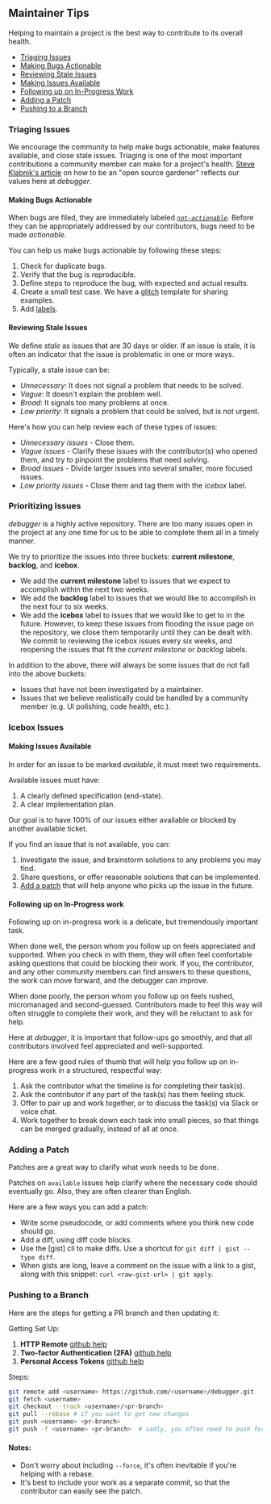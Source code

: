 ## Maintainer Tips

Helping to maintain a project is the best way to contribute to its overall health.

* [Triaging Issues](#triaging-issues)
* [Making Bugs Actionable](#making-bugs-actionable)
* [Reviewing Stale Issues](#reviewing-stale-issues)
* [Making Issues Available](#making-issues-available)
* [Following up on In-Progress Work](#following-up-on-in-progress-work)
* [Adding a Patch](#adding-a-patch)
* [Pushing to a Branch](#pushing-to-a-branch)

### Triaging Issues

We encourage the community to help make bugs actionable, make features available,
and close stale issues. Triaging is one of the most important contributions a
community member can make for a project's health. [Steve Klabnik's article][gardening] on how to be an "open source gardener" reflects our values here at _debugger_.

#### Making Bugs Actionable

When bugs are filed, they are immediately labeled _[`not-actionable`][na]_. Before they can be appropriately addressed by our contributors, bugs need to be made _actionable_. 

You can help us make bugs actionable by following these steps:

1. Check for duplicate bugs.
2. Verify that the bug is reproducible.
3. Define steps to reproduce the bug, with expected and actual results.
4. Create a small test case. We have a [glitch] template for sharing examples.
5. Add [labels](./issues.md#labels).

#### Reviewing Stale Issues

We define _stale_ as issues that are 30 days or older. If an issue is stale, it is often an indicator that the issue is problematic in one or more ways. 

Typically, a stale issue can be:

* _Unnecessary_: It does not signal a problem that needs to be solved. 
* _Vague_: It doesn't explain the problem well. 
* _Broad_: It signals too many problems at once.
* _Low priority_: It signals a problem that could be solved, but is not urgent.

Here's how you can help review each of these types of issues:

* _Unnecessary issues_ - Close them.
* _Vague issues_ - Clarify these issues with the contributor(s) who opened them, and try to pinpoint the problems that need solving.
* _Broad issues_ - Divide larger issues into several smaller, more focused issues. 
* _Low priority issues_ - Close them and tag them with the  _icebox_ label.

### Prioritizing Issues

_debugger_ is a highly active repository. There are too many issues open in the project at any one time for us to be able to complete them all in a timely manner.

We try to prioritize the issues into three buckets: **current milestone**, **backlog**, and **icebox**.

* We add the **current milestone** label to issues that we expect to accomplish within the next two weeks. 
* We add the **backlog** label to issues that we would like to accomplish in the next four to six weeks.
* We add the **icebox** label to issues that we would like to get to in the future. However, to keep these issues from flooding the issue page on the repository, we close them temporarily until they can be dealt with. We commit to reviewing the icebox issues every six weeks, and reopening the issues that fit the _current milestone_ or _backlog_ labels.

In addition to the above, there will always be some issues that do not fall into the above buckets: 

* Issues that have not been investigated by a maintainer.
* Issues that we believe realistically could be handled by a community member (e.g. UI polishing, code health, etc.).

### Icebox Issues

#### Making Issues Available

In order for an issue to be marked _available_, it must meet two requirements. 

Available issues must have:

1. A clearly defined specification (end-state).
2. A clear implementation plan.

Our goal is to have 100% of our issues either available or blocked by another available ticket.

If you find an issue that is not available, you can:

1. Investigate the issue, and brainstorm solutions to any problems you may find.
2. Share questions, or offer reasonable solutions that can be implemented.
3. [Add a patch](#adding-a-patch) that will help anyone who picks up the issue in the future.

#### Following up on In-Progress work

Following up on in-progress work is a delicate, but tremendously important task.

When done well, the person whom you follow up on feels appreciated and supported. When you check in with them, they will often feel comfortable asking questions that could be blocking their work. If you, the contributor, and any other community members can find answers to these questions, the work can move forward, and the debugger can improve.

When done poorly, the person whom you follow up on feels rushed, micromanaged and second-guessed. Contributors made to feel this way will often struggle to complete their work, and they will be reluctant to ask for help. 

Here at _debugger_, it is important that follow-ups go smoothly, and that all contributors involved feel appreciated and well-supported. 

Here are a few good rules of thumb that will help you follow up on in-progress work in a structured, respectful way: 

1. Ask the contributor what the timeline is for completing their task(s).
2. Ask the contributor if any part of the task(s) has them feeling stuck.
3. Offer to pair up and work together, or to discuss the task(s) via Slack or voice chat. 
4. Work together to break down each task into small pieces, so that things can be merged gradually, instead of all at once. 

### Adding a Patch

Patches are a great way to clarify what work needs to be done.

Patches on `available` issues help clarify where the necessary code should eventually go. Also, they are often clearer than English.

Here are a few ways you can add a patch:

* Write some pseudocode, or add comments where you think new code should go.
* Add a diff, using diff code blocks.
* Use the \[gist] cli to make diffs. Use a shortcut for `git diff | gist --type diff`.
* When gists are long, leave a comment on the issue with a link to a gist, along with this snippet: `curl <raw-gist-url> | git apply`.

### Pushing to a Branch

Here are the steps for getting a PR branch and then updating it:

Getting Set Up:

1. **HTTP Remote** [github help][github-remote]
2. **Two-factor Authentication (2FA)** [github help][github-2fa]
3. **Personal Access Tokens** [github help][github-pat]

Steps:

```bash
git remote add <username> https://github.com/<username>/debugger.git
git fetch <username>
git checkout --track <username>/<pr-branch>
git pull --rebase # if you want to get new changes
git push <username> <pr-branch>
git push -f <username> <pr-branch>  # sadly, you often need to push force
```

#### Notes:

* Don't worry about including `--force`, it's often inevitable if you're helping with a rebase.
* It's best to include your work as a separate commit, so that the contributor can easily see the patch.

[enhancements board]: https://github.com/firefox-devtools/debugger/projects/5
[ship]: https://www.realartists.com
[ship-screenshot]: https://cloud.githubusercontent.com/assets/254562/23369201/8fe98b82-fcde-11e6-9dac-3e40547f29ad.png
[github-2fa]: https://help.github.com/articles/securing-your-account-with-two-factor-authentication-2fa/
[github-pat]: https://help.github.com/articles/creating-a-personal-access-token-for-the-command-line/
[github-remote]: https://help.github.com/articles/adding-a-remote/
[gardening]: http://words.steveklabnik.com/how-to-be-an-open-source-gardener
[glitch]: https://fabulous-umbrella.glitch.me/
[na]: https://github.com/firefox-devtools/debugger/labels/not-actionable
